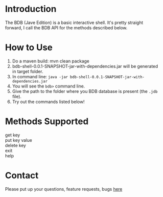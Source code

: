 Introduction  
============
The BDB (Jave Edition) is a basic interactive shell. It's pretty
straight forward, I call the BDB API for the methods described below.

How to Use  
==========
1. Do a maven build: mvn clean package  
2. bdb-shell-0.0.1-SNAPSHOT-jar-with-dependencies.jar will be generated
   in target folder.  
3. In command line: `java -jar bdb-shell-0.0.1-SNAPSHOT-jar-with-dependencies.jar`
3. You will see the `bdb>` command line.  
4. Give the path to the folder where you BDB database is present (the
   `.jdb` file).  
5. Try out the commands listed below!  


Methods Supported  
=================
get key  
put key value  
delete key  
exit  
help  

Contact  
=======
Please put up your questions, feature requests, bugs [here][1]


  [1]: https://github.com/utkarsh2012/bdb-interactive-shell/issues
